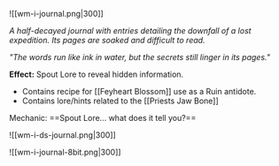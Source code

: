 ![[wm-i-journal.png|300]]

*A half-decayed journal with entries detailing the downfall of a lost expedition. Its pages are soaked and difficult to read.*

*"The words run like ink in water, but the secrets still linger in its pages."*

**Effect:** Spout Lore to reveal hidden information. 
* Contains recipe for [[Feyheart Blossom]] use as a Ruin antidote.
* Contains lore/hints related to the [[Priests Jaw Bone]]

Mechanic: ==Spout Lore... what does it tell you?==

![[wm-i-ds-journal.png|300]]

![[wm-i-journal-8bit.png|300]]